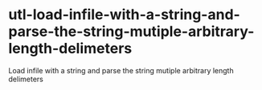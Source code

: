 # utl-load-infile-with-a-string-and-parse-the-string-mutiple-arbitrary-length-delimeters
Load infile with a string and parse the string mutiple arbitrary length delimeters
